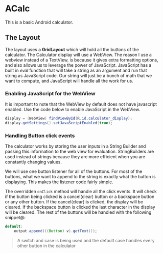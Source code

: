 # ACalc

This is a basic Android calculator.

## The Layout

The layout uses a **GridLayout** which will hold all the buttons of the calculator. The Calculator display will use a WebView. The reason I use a webview instead of a TextView, is because it gives extra formatting options, and also allows us to leverage the power of JavaScript. JavaScript has a built in *eval* function that will take a string as an argument and run that string as JavaScript code. Our string will just be a bunch of math that we want to compute, and JavaScript will handle all the work for us.

### Enabling JavaScript for the WebView

It is important to note that the WebView by default does not have javascript enabled. Use the code below to enable JavaScript in the WebView.

```java
display = (WebView) findViewById(R.id.calculator_display);
display.getSettings().setJavaScriptEnabled(true);
```

### Handling Button click events

The calculator works by storing the user inputs in a String Builder and passing this information to the web view for evaluation. StringBuilders are used instead of strings because they are more efficient when you are constantly changing values.

We will use one button listener for all of the buttons. For most of the buttons, what we want to append to the string is exactly what the button is displaying. This makes the listener code fairly simple.

The overridden `onClick` method will handle all the click events. It will check if the button being clicked is a cancel(clear) button or a backspace button or any other button. If the cancel(clear) is clicked, the display will be cleared. If the backspace button is clicked the last character in the display will be cleared. The rest of the buttons will be handled with the following snippet@:

```java
default:
    output.append(((Button) v).getText());
```
> A switch and case is being used and the default case handles every other button in the calculator
